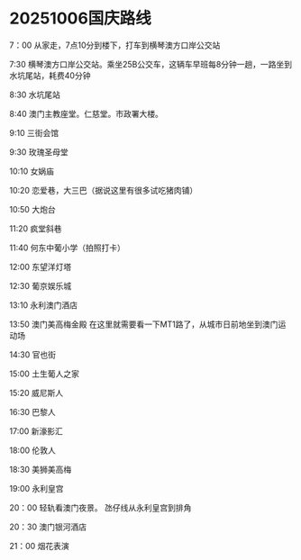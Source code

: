 # 20251006国庆路线

7：00   从家走，7点10分到楼下，打车到横琴澳方口岸公交站

7:30    横琴澳方口岸公交站。乘坐25B公交车，这辆车早班每8分钟一趟，一路坐到水坑尾站，耗费40分钟

8:30    水坑尾站

8:40    澳门主教座堂。仁慈堂。市政署大楼。

9:10    三街会馆

9:30    玫瑰圣母堂

10:10   女娲庙

10:20   恋爱巷，大三巴（据说这里有很多试吃猪肉铺）

10:50   大炮台

11:20   疯堂斜巷

11:40   何东中葡小学（拍照打卡）

12:00   东望洋灯塔

12:30   葡京娱乐城

13:10   永利澳门酒店

13:50   澳门美高梅金殿  在这里就需要看一下MT1路了，从城市日前地坐到澳门运动场

14:30   官也街

15:00   土生葡人之家

15:20   威尼斯人

16:30   巴黎人

17:00   新濠影汇

18:00   伦敦人

18:30   美狮美高梅

19:00   永利皇宫

20：00  轻轨看澳门夜景。 氹仔线从永利皇宫到排角

20：30  澳门银河酒店

21：00  烟花表演